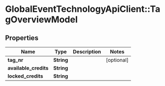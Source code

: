 # GlobalEventTechnologyApiClient::TagOverviewModel

## Properties
Name | Type | Description | Notes
------------ | ------------- | ------------- | -------------
**tag_nr** | **String** |  | [optional] 
**available_credits** | **String** |  | 
**locked_credits** | **String** |  | 

